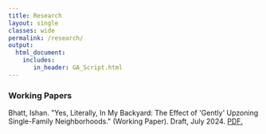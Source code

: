```yaml
---
title: Research
layout: single
classes: wide
permalink: /research/
output: 
  html_document:
    includes:
       in_header: GA_Script.html
---
```


### Working Papers 

Bhatt, Ishan. "Yes, Literally, In My Backyard: The Effect of 'Gently' Upzoning Single-Family Neighborhoods." (Working Paper). Draft, July 2024. [PDF.][adu_pdf]

[adu_pdf]: /files/paper_adu.pdf

<!---
Single-family zoning protects preferences of local residents but limits housing supply, driving up home and rent prices. I study an increasingly popular middle ground approach: allowing homeowners to build accessory dwelling units (ADUs) on their properties. In 2016, the state of California legalized ADUs on most single-family lots in the state, overriding local regulations. Exploiting variation in treatment between single- and two- or three-family zones, I find upzoning had a significant effect on ADU construction. A single-family zone experienced .04 to .05 more ADUs permitted than a two- or three-family zone. Furthermore, I find that supply constraints strongly predict ADU construction, suggesting ADUs are filling gaps in rental supply. However, a linear panel model shows that ADUs are insufficient to decrease rent. I find no evidence that an ADU has a nuisance effect on nearby property values. My confidence interval excludes effects larger than a three percent reduction in property values, qualifying previous literature.

[Mossavar-Rahmani Center announces 2023 Dunlop Undergraduate Thesis Prize winner], Harvard Gazette, May 2023.

[Mossavar-Rahmani Center announces 2023 Dunlop Undergraduate Thesis Prize winner]: https://news.harvard.edu/gazette/story/newsplus/mossavar-rahmani-center-announces-2023-dunlop-undergraduate-thesis-prize-winner/

-->




